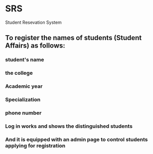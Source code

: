 # SRS
Student Resevation System
## To register the names of students (Student Affairs) as follows:
### student's name
### the college
### Academic year
### Specialization
### phone number
### Log in works and shows the distinguished students
### And it is equipped with an admin page to control students applying for registration
